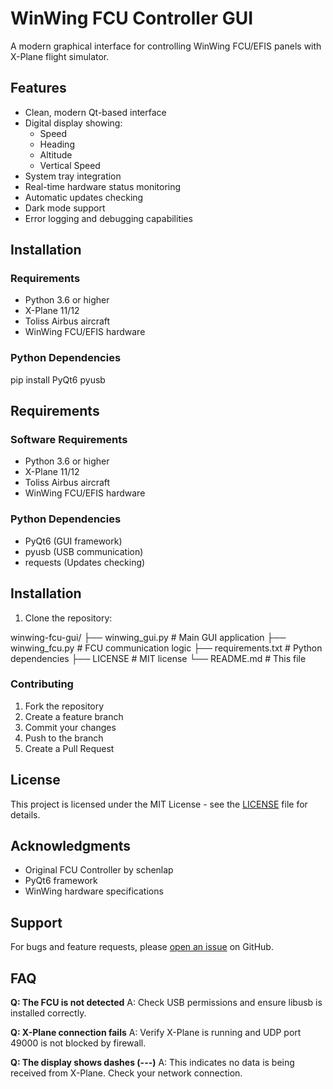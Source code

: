 # WinWing FCU Controller GUI

A modern graphical interface for controlling WinWing FCU/EFIS panels with X-Plane flight simulator.

## Features

- Clean, modern Qt-based interface
- Digital display showing:
  - Speed
  - Heading
  - Altitude
  - Vertical Speed
- System tray integration
- Real-time hardware status monitoring
- Automatic updates checking
- Dark mode support
- Error logging and debugging capabilities

## Installation

### Requirements

- Python 3.6 or higher
- X-Plane 11/12
- Toliss Airbus aircraft
- WinWing FCU/EFIS hardware

### Python Dependencies

pip install PyQt6 pyusb


## Requirements

### Software Requirements
- Python 3.6 or higher
- X-Plane 11/12
- Toliss Airbus aircraft
- WinWing FCU/EFIS hardware

### Python Dependencies
- PyQt6 (GUI framework)
- pyusb (USB communication)
- requests (Updates checking)

## Installation

1. Clone the repository:

winwing-fcu-gui/
├── winwing_gui.py # Main GUI application
├── winwing_fcu.py # FCU communication logic
├── requirements.txt # Python dependencies
├── LICENSE # MIT license
└── README.md # This file

### Contributing
1. Fork the repository
2. Create a feature branch
3. Commit your changes
4. Push to the branch
5. Create a Pull Request

## License

This project is licensed under the MIT License - see the [LICENSE](LICENSE) file for details.

## Acknowledgments

- Original FCU Controller by schenlap
- PyQt6 framework
- WinWing hardware specifications

## Support

For bugs and feature requests, please [open an issue](https://github.com/yourusername/winwing-fcu-gui/issues) on GitHub.

## FAQ

**Q: The FCU is not detected**
A: Check USB permissions and ensure libusb is installed correctly.

**Q: X-Plane connection fails**
A: Verify X-Plane is running and UDP port 49000 is not blocked by firewall.

**Q: The display shows dashes (---)**
A: This indicates no data is being received from X-Plane. Check your network connection.